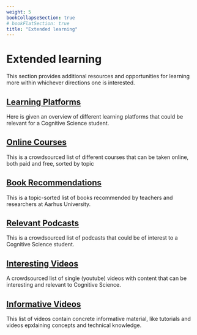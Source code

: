 ```yaml
---
weight: 5
bookCollapseSection: true
# bookFlatSection: true
title: "Extended learning"
---
```


# Extended learning
This section provides additional resources and opportunities for learning more within whichever directions one is interested.

## [Learning Platforms](platforms.md)
Here is given an overview of different learning platforms that could be relevant for a Cognitive Science student. 

## [Online Courses](online-courses.md)
This is a crowdsourced list of different courses that can be taken online, both paid and free, sorted by topic

## [Book Recommendations](books.md)
This is a topic-sorted list of books recommended by teachers and researchers at Aarhus University.

## [Relevant Podcasts](podcasts.md)
This is a crowdsourced list of podcasts that could be of interest to a Cognitive Science student.

## [Interesting Videos](video-talks.md)
A crowdsourced list of single (youtube) videos with content that can be interesting and relevant to Cognitive Science.

## [Informative Videos](video-tutorial.md)
This list of videos contain concrete informative material, like tutorials and videos epxlaining concepts and technical knowledge.
